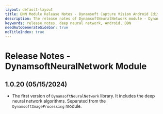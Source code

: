 ```yaml
---
layout: default-layout
title: DNN Module Release Notes - Dynamsoft Capture Vision Android Edition
description: The release notes of DynamsoftNeuralNetwork module - Dynamsoft Capture Vision Android Edition.
keywords: release notes, deep neural network, Android, DDN
needAutoGenerateSidebar: true
noTitleIndex: true
---
```


# Release Notes - DynamsoftNeuralNetwork Module

## 1.0.20 (05/15/2024)

- The first version of `DynamsoftNeuralNetwork` library. It includes the deep neural network algorithms. Separated from the `DynamsoftImageProcessing` module.
